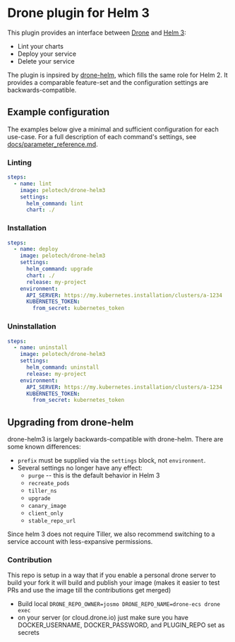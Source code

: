# Drone plugin for Helm 3

This plugin provides an interface between [Drone](https://drone.io/) and [Helm 3](https://github.com/kubernetes/helm):

* Lint your charts
* Deploy your service
* Delete your service

The plugin is inpsired by [drone-helm](https://github.com/ipedrazas/drone-helm), which fills the same role for Helm 2. It provides a comparable feature-set and the configuration settings are backwards-compatible.

## Example configuration

The examples below give a minimal and sufficient configuration for each use-case. For a full description of each command's settings, see [docs/parameter_reference.md](docs/parameter_reference.md).

### Linting

```yaml
steps:
  - name: lint
    image: pelotech/drone-helm3
    settings:
      helm_command: lint
      chart: ./
```

### Installation

```yaml
steps:
  - name: deploy
    image: pelotech/drone-helm3
    settings:
      helm_command: upgrade
      chart: ./
      release: my-project
    environment:
      API_SERVER: https://my.kubernetes.installation/clusters/a-1234
      KUBERNETES_TOKEN:
        from_secret: kubernetes_token
```

### Uninstallation

```yaml
steps:
  - name: uninstall
    image: pelotech/drone-helm3
    settings:
      helm_command: uninstall
      release: my-project
    environment:
      API_SERVER: https://my.kubernetes.installation/clusters/a-1234
      KUBERNETES_TOKEN:
        from_secret: kubernetes_token
```

## Upgrading from drone-helm

drone-helm3 is largely backwards-compatible with drone-helm. There are some known differences:

* `prefix` must be supplied via the `settings` block, not `environment`.
* Several settings no longer have any effect:
    * `purge` -- this is the default behavior in Helm 3
    * `recreate_pods`
    * `tiller_ns`
    * `upgrade`
    * `canary_image`
    * `client_only`
    * `stable_repo_url`

Since helm 3 does not require Tiller, we also recommend switching to a service account with less-expansive permissions.

### Contribution

This repo is setup in a way that if you enable a personal drone server to build your fork it will
 build and publish your image (makes it easier to test PRs and use the image till the contributions get merged)
 
* Build local ```DRONE_REPO_OWNER=josmo DRONE_REPO_NAME=drone-ecs drone exec```
* on your server (or cloud.drone.io) just make sure you have DOCKER_USERNAME, DOCKER_PASSWORD, and PLUGIN_REPO set as secrets